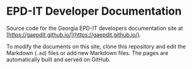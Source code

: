 # EPD-IT Developer Documentation

Source code for the Georgia EPD-IT developers documentation site at [https://gaepdit.github.io/](https://gaepdit.github.io/).

To modify the documents on this site, clone this repository and edit the Markdown (`.md`) files or add new Markdown files. The pages are automatically built and served on GitHub.
